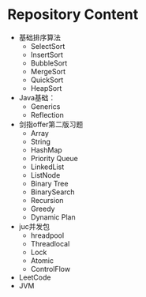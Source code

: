 # Repository Content

- 基础排序算法
  - SelectSort
  - InsertSort
  - BubbleSort
  - MergeSort
  - QuickSort
  - HeapSort
- Java基础：
  - Generics
  - Reflection
- 剑指offer第二版习题
  - Array
  - String
  - HashMap
  - Priority Queue
  - LinkedList
  - ListNode
  - Binary Tree
  - BinarySearch
  - Recursion
  - Greedy
  - Dynamic Plan
- juc并发包
  - hreadpool
  - Threadlocal 
  - Lock
  - Atomic
  - ControlFlow
- LeetCode
- JVM
